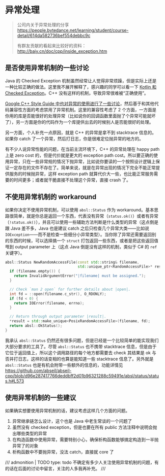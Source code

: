 <!--
SPDX-FileCopyrightText: 2021 Shuai Zhang

SPDX-License-Identifier: CC-BY-NC-ND-4.0
-->

# 异常处理

> 公司内关于异常处理的分享 <https://people.bytedance.net/learning/student/course-detail/614da582736bef554debbc9c>
>
> 有群友贡献的看起来比较好的资料：<http://baiy.cn/doc/cpp/inside_exception.htm>

## 是否使用异常机制的一些讨论

Java 的 Checked Exception 机制虽然经常让人觉得非常烦躁，但是实际上还是一种比较正确的做法。这里我不展开解释了，感兴趣的同学可以看一下 [Kotlin 和 Checked Exception](https://www.yinwang.org/blog-cn/2017/05/23/kotlin)。C++ 没有这样的机制，导致异常很难被“正确使用”。

[Google C++ Style Guide 中也对异常的使用进行了一些讨论](https://google.github.io/styleguide/cppguide.html#Exceptions)，然后基于和其他代码兼容性方面的考虑禁用了异常机制。这里的兼容性考虑了 2 个方面，一方面是你用的库是否能很好的处理异常（比如说你的回调函数里面抛了个异常可能就坏了），另一方面是你的代码作为一个库提供出去的时候别人是否能很好的处理。

另一方面，个人补充一点原因，就是 C++ 的异常是拿不到 stacktrace 信息的。如果你 catch 了一个异常，然后打日志，你是很难定位抛异常的地方的。

有不少人说异常性能的问题，在当前主流环境下，C++ 的异常处理在 happy path 上是 zero cost 的，但是代价就是更大的 exception path cost。所以要正确的使用异常，只在一些非常规的情况下抛异常，比如说你要读的一个按照设计逻辑上保证一定存在的文件不存在了。简单来说，就是在异常出现的情况下完全不能正常提供服务的时候抛异常，这样 exception path 就算代价大一些，也比能正常服务需要的时间更多；或者就干脆直接不处理这个异常，直接 crash 了。

## 不使用异常机制的 workaround

如果你决定不使用异常机制，可以使用 `absl::Status` 作为 workaround。基本思路很简单，就是你总是返回一个东西，代表没有异常（`status.ok()`）或者有异常（`!status.ok()`），并且可以使用一些辅助方法判断是什么类型的异常（这点倒是跟 Java 差不多，Java 也是建议 catch 之后只检查几个异常大类——比如说 `IOException`——而不是检查一些细分小异常类型）。当你除了异常还需要返回别的东西的时候，可以选择搞一个 `struct` 打包返回一些东西，或者是把这些返回值甩到 output parameter 上（这点 Java 倒是没有这样的机制，类似于 C# 的 `ref` 关键字）。

```cpp
absl::Status NewRandomAccessFile(const std::string& filename,
                                 std::unique_ptr<RandomAccessFile>* result) {
  if (filename.empty()) {
    return InvalidArgumentError("|filename| must be assigned.");
  }

  // Check `man 2 open` for further details about |open|.
  int fd = ::open(filename.c_str(), O_RDONLY);
  if (fd < 0) {
    return IOError(filename, errno);
  }

  // Return through output parameter |result|.
  *result = std::make_unique<PosixRandomAccessFile>(filename, fd);
  return absl::OkStatus();
}
```

我承认 `absl::Status` 仍然还有很多问题，但是已经是一个比较简单的能实现我们大部分要求的工具了。尽管 `absl::Status` 也不携带 stacktrace 信息，但是由于它位于返回值上，所以这个调用路径的每个地方都需要去 check 其结果是 ok 与否并打日志，这样的话变相的也算是能知道一些 stacktrace 信息了。另外就是 `absl::Status` 也是有机会附带一些额外的信息的，功能详情见 <https://github.com/abseil/abseil-cpp/blob/d96e287417766deddbff2d01b96321288c59491e/absl/status/status.h#L573>

## 使用异常机制的一些建议

如果确实想要使用异常机制的话，建议考虑这样几个方面的问题。

1. 异常继承链怎么设计，这个也是 Java 中老生常谈的一个问题了
1. 虽然没有 checked exception，但是也要在所有 public 方法注释中说明会抛出哪些类型的异常
1. 在构造函数中使用异常，需要特别小心，确保析构函数能够搞定构造到一半抛异常了的对象
1. 析构函数中不要抛异常，没法 catch，直接就 core 了

/// admonition | TODO
    type: todo
不确定有多少人关注使用异常机制的问题，有的话在后面的讨论中留言，关注的人多我再补充。
///
